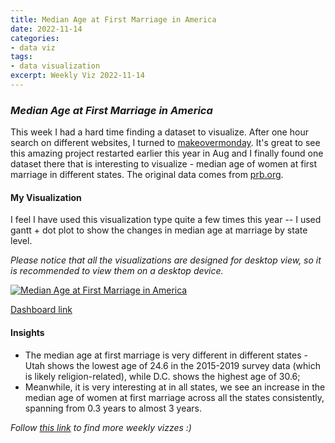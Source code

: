 ```yaml
---
title: Median Age at First Marriage in America
date: 2022-11-14
categories:
- data viz
tags:
- data visualization
excerpt: Weekly Viz 2022-11-14
---
```


### *Median Age at First Marriage in America*

This week I had a hard time finding a dataset to visualize. After one hour search on different websites, I turned to [makeovermonday](https://www.makeovermonday.co.uk/data/). It's great to see this amazing project restarted earlier this year in Aug and I finally found one dataset there that is interesting to visualize - median age of women at first marriage in different states. The original data comes from [prb.org](https://www.prb.org/usdata/indicator/marriage-age-women/chart).  

#### My Visualization

I feel I have used this visualization type quite a few times this year -- I used gantt + dot plot to show the changes in median age at marriage by state level.  

*Please notice that all the visualizations are designed for desktop view, so it is recommended to view them on a desktop device.*  

<div class='tableauPlaceholder' id='viz1668485648647' style='position: relative'>
  <noscript><a href='#'>
    <img alt='Median Age at First Marriage in America ' src='https:&#47;&#47;public.tableau.com&#47;static&#47;images&#47;20&#47;20221114MedianAgeatFirstMarriageinAmerica&#47;MedianAgeatFirstMarriageinAmerica&#47;1_rss.png' style='border: none' />
    </a></noscript>
  <object class='tableauViz'  style='display:none;'>
    <param name='host_url' value='https%3A%2F%2Fpublic.tableau.com%2F' />
    <param name='embed_code_version' value='3' />
    <param name='site_root' value='' />
    <param name='name' value='20221114MedianAgeatFirstMarriageinAmerica&#47;MedianAgeatFirstMarriageinAmerica' />
    <param name='tabs' value='no' />
    <param name='toolbar' value='yes' />
    <param name='static_image' value='https:&#47;&#47;public.tableau.com&#47;static&#47;images&#47;20&#47;20221114MedianAgeatFirstMarriageinAmerica&#47;MedianAgeatFirstMarriageinAmerica&#47;1.png' /> 
    <param name='animate_transition' value='yes' />
    <param name='display_static_image' value='yes' />
    <param name='display_spinner' value='yes' />
    <param name='display_overlay' value='yes' />
    <param name='display_count' value='yes' />
    <param name='language' value='en-US' />
    <param name='filter' value='publish=yes' />
  </object></div>            
  <script type='text/javascript'>          
  var divElement = document.getElementById('viz1668485648647');      
  var vizElement = divElement.getElementsByTagName('object')[0];             
  if ( divElement.offsetWidth > 800 ) { vizElement.style.width='800px';vizElement.style.height='1027px';} else if ( divElement.offsetWidth > 500 ) { vizElement.style.width='800px';vizElement.style.height='1027px';} else { vizElement.style.width='100%';vizElement.style.height='727px';}             
  var scriptElement = document.createElement('script');          
  scriptElement.src = 'https://public.tableau.com/javascripts/api/viz_v1.js';       
  vizElement.parentNode.insertBefore(scriptElement, vizElement);             
</script>  

[Dashboard link](https://public.tableau.com/views/20221114MedianAgeatFirstMarriageinAmerica/MedianAgeatFirstMarriageinAmerica?:language=en-US&publish=yes&:display_count=n&:origin=viz_share_link)
  
#### Insights
* The median age at first marriage is very different in different states - Utah shows the lowest age of 24.6 in the 2015-2019 survey data (which is likely religion-related), while D.C. shows the highest age of 30.6;  
* Meanwhile, it is very interesting at in all states, we see an increase in the median age of women at first marriage across all the states consistently, spanning from 0.3 years to almost 3 years.  

*Follow [this link](https://yudong-94.github.io/personal-website/project/WeeklyViz2022/) to find more weekly vizzes :)*
